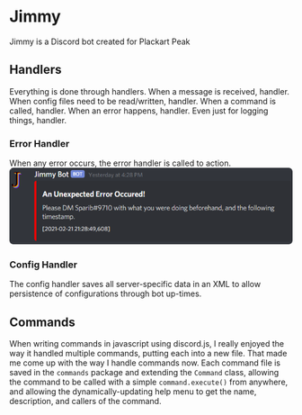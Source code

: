 # Jimmy
Jimmy is a Discord bot created for Plackart Peak

## Handlers
Everything is done through handlers. When a message is received, handler. When config files need to be read/written,
handler. When a command is called, handler. When an error happens, handler. Even just for logging things, handler.

### Error Handler
When any error occurs, the error handler is called to action.
![](.Readme_images/Jimmy_Error.png)

### Config Handler
The config handler saves all server-specific data in an XML to allow persistence of configurations through bot up-times.

## Commands
When writing commands in javascript using discord.js, I really enjoyed the way it handled multiple commands, putting
each into a new file. That made me come up with the way I handle commands now. Each command file is saved in the
`commands` package and extending the `Command` class, allowing the command to be called with a simple
`command.execute()` from anywhere, and allowing the dynamically-updating help menu to get the name, description, and
callers of the command.